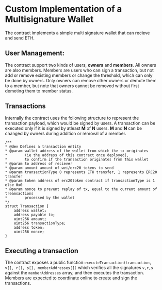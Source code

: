 # Custom Implementation of a Multisignature Wallet

The contract implements a simple multi signature wallet that can recieve and send ETH.

## User Management:

The contract support two kinds of users, **owners** and **members**. All owners are also members.
Members are users who can sign a transaction, but not add or remove existing members or change the threshold, which can only be done by owners.
Only owners can remove other owners or demote them to a member, but note that owners cannot be removed without first demoting them to member status.

## Transactions

Internally the contract uses the following structure to represent the transaction payload, which would be signed by users. A transaction can be executed only if it is signed by atleast **M** of **N** users. **M** and **N** can be changed by owners during addition or removal of a member.

```
/**
* @dev Defines a transaction entity
* @param wallet address of the wallet from which the tx originates
*        (ie the address of this contract once deployed),
*        to confirm if the transaction originates from this wallet
* @param to address of reciever
* @param amount amount of wei/erc20 tokens to send
* @param transactionType 0 represents ETH transfer, 1 represents ERC20 transfer
* @param token address of erc20token contract if transactionType is 1 else 0x0
* @param nonce to prevent replay of tx, equal to the current amount of treansactions
*        processed by the wallet
*/
struct Transaction {
    address wallet;
    address payable to;
    uint256 amount;
    uint256 transactionType;
    address token;
    uint256 nonce;
}
```

## Executing a transaction

The contract exposes a public function `executeTransaction(transaction, v[], r[], s[], memberAddresses[])` which verifies all the signatures `v,r,s` against the `memberAddresses` array, and then executes the transaction. Members are expected to coordinate online to create and sign the transactions.
